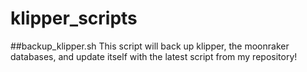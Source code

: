 # klipper_scripts
##backup_klipper.sh
This script will back up klipper, the moonraker databases, and update itself with the latest script from my repository!
